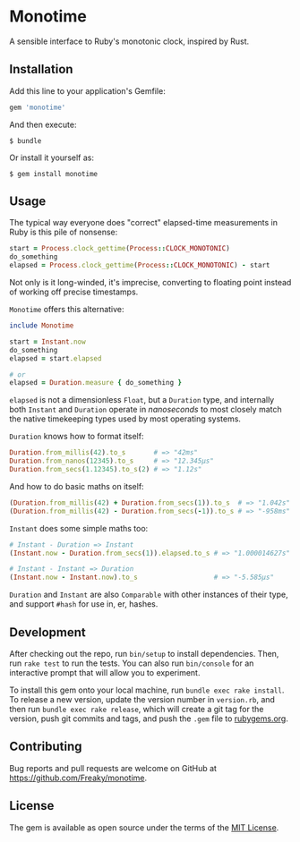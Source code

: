 # Monotime

A sensible interface to Ruby's monotonic clock, inspired by Rust.

## Installation

Add this line to your application's Gemfile:

```ruby
gem 'monotime'
```

And then execute:

    $ bundle

Or install it yourself as:

    $ gem install monotime

## Usage

The typical way everyone does "correct" elapsed-time measurements in Ruby is
this pile of nonsense:

```ruby
start = Process.clock_gettime(Process::CLOCK_MONOTONIC)
do_something
elapsed = Process.clock_gettime(Process::CLOCK_MONOTONIC) - start
```

Not only is it long-winded, it's imprecise, converting to floating point instead
of working off precise timestamps.

`Monotime` offers this alternative:

```ruby
include Monotime

start = Instant.now
do_something
elapsed = start.elapsed

# or
elapsed = Duration.measure { do_something }
```

`elapsed` is not a dimensionless `Float`, but a `Duration` type, and internally
both `Instant` and `Duration` operate in *nanoseconds* to most closely match
the native timekeeping types used by most operating systems.

`Duration` knows how to format itself:

```ruby
Duration.from_millis(42).to_s       # => "42ms"
Duration.from_nanos(12345).to_s     # => "12.345μs"
Duration.from_secs(1.12345).to_s(2) # => "1.12s"
```

And how to do basic maths on itself:

```ruby
(Duration.from_millis(42) + Duration.from_secs(1)).to_s  # => "1.042s"
(Duration.from_millis(42) - Duration.from_secs(-1)).to_s # => "-958ms"
```

`Instant` does some simple maths too:

```ruby
# Instant - Duration => Instant
(Instant.now - Duration.from_secs(1)).elapsed.to_s # => "1.000014627s"

# Instant - Instant => Duration
(Instant.now - Instant.now).to_s                   # => "-5.585μs"
```

`Duration` and `Instant` are also `Comparable` with other instances of their
type, and support `#hash` for use in, er, hashes.

## Development

After checking out the repo, run `bin/setup` to install dependencies. Then, run `rake test` to run the tests. You can also run `bin/console` for an interactive prompt that will allow you to experiment.

To install this gem onto your local machine, run `bundle exec rake install`. To release a new version, update the version number in `version.rb`, and then run `bundle exec rake release`, which will create a git tag for the version, push git commits and tags, and push the `.gem` file to [rubygems.org](https://rubygems.org).

## Contributing

Bug reports and pull requests are welcome on GitHub at https://github.com/Freaky/monotime.

## License

The gem is available as open source under the terms of the [MIT License](https://opensource.org/licenses/MIT).
